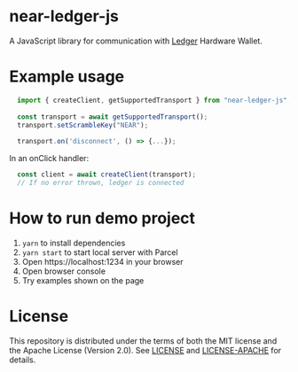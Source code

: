 # near-ledger-js 

A JavaScript library for communication with [Ledger](https://www.ledger.com/) Hardware Wallet.

# Example usage
```javascript
  import { createClient, getSupportedTransport } from "near-ledger-js";
  
  const transport = await getSupportedTransport();
  transport.setScrambleKey("NEAR");
  
  transport.on('disconnect', () => {...});
```

In an onClick handler:
```javascript
  const client = await createClient(transport);
  // If no error thrown, ledger is connected
```

# How to run demo project
1. `yarn` to install dependencies
2. `yarn start` to start local server with Parcel
3. Open https://localhost:1234 in your browser
4. Open browser console
5. Try examples shown on the page

# License

This repository is distributed under the terms of both the MIT license and the Apache License (Version 2.0).
See [LICENSE](LICENSE) and [LICENSE-APACHE](LICENSE-APACHE) for details.
